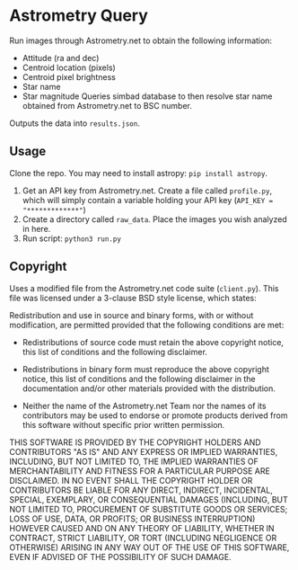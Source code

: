 # Astrometry Query

Run images through Astrometry.net to obtain the following information:
- Attitude (ra and dec)
- Centroid location (pixels)
- Centroid pixel brightness
- Star name
- Star magnitude
Queries simbad database to then resolve star name obtained from Astrometry.net to BSC number.

Outputs the data into `results.json`.

## Usage 
Clone the repo. You may need to install astropy: ``pip install astropy``.

1. Get an API key from Astrometry.net. Create a file called `profile.py`, which will simply contain a variable holding your API key (`API_KEY = "*************"`)
2. Create a directory called `raw_data`. Place the images you wish analyzed in here.
3. Run script: `python3 run.py`

## Copyright

Uses a modified file from the Astrometry.net code suite (`client.py`). This file was licensed under a 3-clause BSD style license, which states:

Redistribution and use in source and binary forms, with or without
modification, are permitted provided that the following conditions are
met:

* Redistributions of source code must retain the above copyright
  notice, this list of conditions and the following disclaimer.

* Redistributions in binary form must reproduce the above copyright
  notice, this list of conditions and the following disclaimer in the
  documentation and/or other materials provided with the distribution.

* Neither the name of the Astrometry.net Team nor the names of its
  contributors may be used to endorse or promote products derived from
  this software without specific prior written permission.

THIS SOFTWARE IS PROVIDED BY THE COPYRIGHT HOLDERS AND CONTRIBUTORS
"AS IS" AND ANY EXPRESS OR IMPLIED WARRANTIES, INCLUDING, BUT NOT
LIMITED TO, THE IMPLIED WARRANTIES OF MERCHANTABILITY AND FITNESS FOR
A PARTICULAR PURPOSE ARE DISCLAIMED. IN NO EVENT SHALL THE COPYRIGHT
HOLDER OR CONTRIBUTORS BE LIABLE FOR ANY DIRECT, INDIRECT, INCIDENTAL,
SPECIAL, EXEMPLARY, OR CONSEQUENTIAL DAMAGES (INCLUDING, BUT NOT
LIMITED TO, PROCUREMENT OF SUBSTITUTE GOODS OR SERVICES; LOSS OF USE,
DATA, OR PROFITS; OR BUSINESS INTERRUPTION) HOWEVER CAUSED AND ON ANY
THEORY OF LIABILITY, WHETHER IN CONTRACT, STRICT LIABILITY, OR TORT
(INCLUDING NEGLIGENCE OR OTHERWISE) ARISING IN ANY WAY OUT OF THE USE
OF THIS SOFTWARE, EVEN IF ADVISED OF THE POSSIBILITY OF SUCH DAMAGE.
